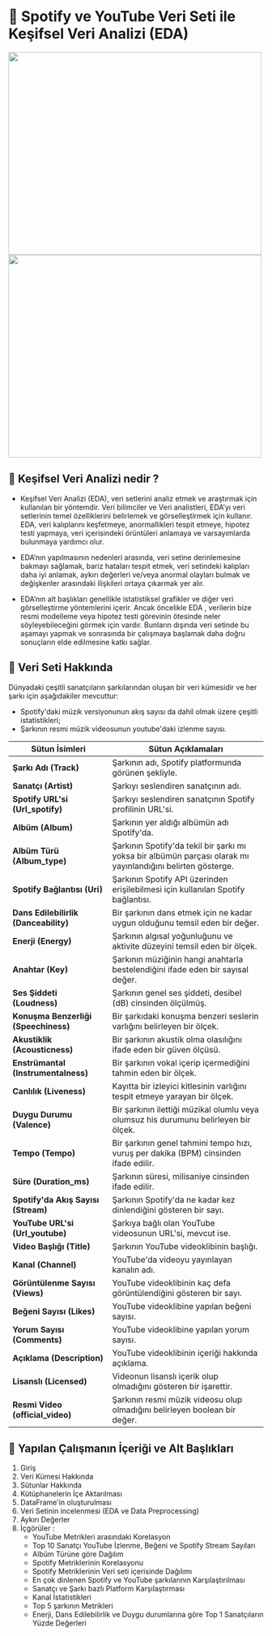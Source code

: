 # 📑 **Spotify ve YouTube Veri Seti ile Keşifsel Veri Analizi (EDA)** 
<img src="https://github.com/hamzaugursumer/CapstoneProjectKodlasam/assets/127680099/2e9d697b-007d-4fc9-ad70-7ed6c9c567f5" width="500" height="400" />
<img src="https://github.com/hamzaugursumer/CapstoneProjectKodlasam/assets/127680099/03022dff-8ec1-4dc6-8fac-c25a782ca00d" width="500" height="400" />

## 📌 **Keşifsel Veri Analizi nedir ?** 

* Keşifsel Veri Analizi (EDA), veri setlerini analiz etmek ve araştırmak için kullanılan bir yöntemdir. Veri bilimciler ve Veri analistleri, EDA’yı veri setlerinin temel özelliklerini belirlemek ve görselleştirmek için kullanır. EDA, veri kalıplarını keşfetmeye, anormallikleri tespit etmeye, hipotez testi yapmaya, veri içerisindeki örüntüleri anlamaya ve varsayımlarda bulunmaya yardımcı olur.

* EDA’nın yapılmasının nedenleri arasında, veri setine derinlemesine bakmayı sağlamak, bariz hataları tespit etmek, veri setindeki kalıpları daha iyi anlamak, aykırı değerleri ve/veya anormal olayları bulmak ve değişkenler arasındaki ilişkileri ortaya çıkarmak yer alır.

* EDA’nın alt başlıkları genellikle istatistiksel grafikler ve diğer veri görselleştirme yöntemlerini içerir. Ancak öncelikle EDA , verilerin bize resmi modelleme veya hipotez testi görevinin ötesinde neler söyleyebileceğini görmek için vardır. Bunların dışında veri setinde bu aşamayı yapmak ve sonrasında bir çalışmaya başlamak daha doğru sonuçların elde edilmesine katkı sağlar.

## 📌 **Veri Seti Hakkında**

Dünyadaki çeşitli sanatçıların şarkılarından oluşan bir veri kümesidir ve her şarkı için aşağıdakiler mevcuttur:
* Spotify'daki müzik versiyonunun akış sayısı da dahil olmak üzere çeşitli istatistikleri;
* Şarkının resmi müzik videosunun youtube'daki izlenme sayısı.

| **Sütun İsimleri** | **Sütun Açıklamaları** |
|-------------------------|-----------------------------|
| **Şarkı Adı (Track)**       | Şarkının adı, Spotify platformunda görünen şekliyle. |
| **Sanatçı (Artist)**        | Şarkıyı seslendiren sanatçının adı. |
| **Spotify URL'si (Url_spotify)**  | Şarkıyı seslendiren sanatçının Spotify profilinin URL'si. |
| **Albüm (Album)**           | Şarkının yer aldığı albümün adı Spotify'da. |
| **Albüm Türü (Album_type)** | Şarkının Spotify'da tekil bir şarkı mı yoksa bir albümün parçası olarak mı yayınlandığını belirten gösterge. |
| **Spotify Bağlantısı (Uri)** | Şarkının Spotify API üzerinden erişilebilmesi için kullanılan Spotify bağlantısı. |
| **Dans Edilebilirlik (Danceability)** | Bir şarkının dans etmek için ne kadar uygun olduğunu temsil eden bir değer. |
| **Enerji (Energy)**         | Şarkının algısal yoğunluğunu ve aktivite düzeyini temsil eden bir ölçek. |
| **Anahtar (Key)**           | Şarkının müziğinin hangi anahtarla bestelendiğini ifade eden bir sayısal değer. |
| **Ses Şiddeti (Loudness)** | Şarkının genel ses şiddeti, desibel (dB) cinsinden ölçülmüş. |
| **Konuşma Benzerliği (Speechiness)** | Bir şarkıdaki konuşma benzeri seslerin varlığını belirleyen bir ölçek. |
| **Akustiklik (Acousticness)** | Bir şarkının akustik olma olasılığını ifade eden bir güven ölçüsü. |
| **Enstrümantal (Instrumentalness)** | Bir şarkının vokal içerip içermediğini tahmin eden bir ölçek. |
| **Canlılık (Liveness)**    | Kayıtta bir izleyici kitlesinin varlığını tespit etmeye yarayan bir ölçek. |
| **Duygu Durumu (Valence)** | Bir şarkının ilettiği müzikal olumlu veya olumsuz his durumunu belirleyen bir ölçek. |
| **Tempo (Tempo)**           | Bir şarkının genel tahmini tempo hızı, vuruş per dakika (BPM) cinsinden ifade edilir. |
| **Süre (Duration_ms)**     | Şarkının süresi, milisaniye cinsinden ifade edilir. |
| **Spotify'da Akış Sayısı (Stream)** | Şarkının Spotify'da ne kadar kez dinlendiğini gösteren bir sayı. |
| **YouTube URL'si (Url_youtube)** | Şarkıya bağlı olan YouTube videosunun URL'si, mevcut ise. |
| **Video Başlığı (Title)**  | Şarkının YouTube videoklibinin başlığı. |
| **Kanal (Channel)**         | YouTube'da videoyu yayınlayan kanalın adı. |
| **Görüntülenme Sayısı (Views)** | YouTube videoklibinin kaç defa görüntülendiğini gösteren bir sayı. |
| **Beğeni Sayısı (Likes)**  | YouTube videoklibine yapılan beğeni sayısı. |
| **Yorum Sayısı (Comments)** | YouTube videoklibine yapılan yorum sayısı. |
| **Açıklama (Description)** | YouTube videoklibinin içeriği hakkında açıklama. | 
| **Lisanslı (Licensed)**    | Videonun lisanslı içerik olup olmadığını gösteren bir işarettir. |
| **Resmi Video (official_video)** | Şarkının resmi müzik videosu olup olmadığını belirleyen boolean bir değer. |

## 📌 **Yapılan Çalışmanın İçeriği ve Alt Başlıkları**

1. Giriş
2. Veri Kümesi Hakkında
3. Sütunlar Hakkında
4. Kütüphanelerin İçe Aktarılması
5. DataFrame'in oluşturulması
6. Veri Setinin incelenmesi (EDA ve Data Preprocessing)
7. Aykırı Değerler
8. İçgörüler :
   - YouTube Metrikleri arasındaki Korelasyon
   - Top 10 Sanatçı YouTube İzlenme, Beğeni ve Spotify Stream Sayıları
   - Albüm Türüne göre Dağılım
   - Spotify Metriklerinin Korelasyonu
   - Spotify Metriklerinin Veri seti içerisinde Dağılımı
   - En çok dinlenen Spotify ve YouTube şarkılarının Karşılaştırılması
   - Sanatçı ve Şarkı bazlı Platform Karşılaştırması
   - Kanal İstatistikleri
   - Top 5 şarkının Metrikleri
   - Enerji, Dans Edilebilirlik ve Duygu durumlarına göre Top 1 Sanatçıların Yüzde Değerleri

   
